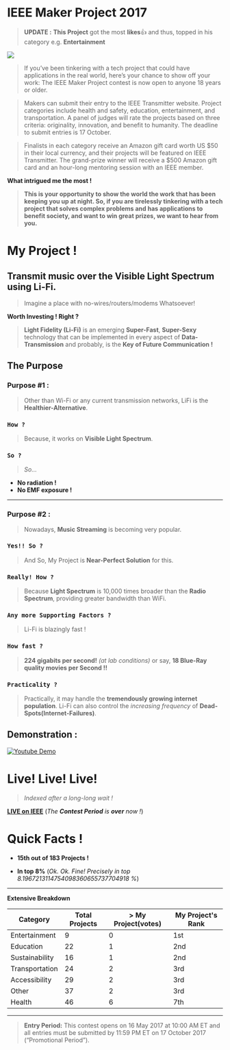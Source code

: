 # IEEE Maker Project 2017

> **UPDATE :** **This Project** got the most **likes**:+1: and thus, topped in his category e.g. **Entertainment**


![](http://theinstitute.ieee.org/image/MTYyNzEz.jpeg)


> If you’ve been tinkering with a tech project that could have applications in the real world, here’s your chance to show off your work: The IEEE Maker Project contest is now open to anyone 18 years or older.

> Makers can submit their entry to the IEEE Transmitter website. Project categories include health and safety, education, entertainment, and transportation. A panel of judges will rate the projects based on three criteria: originality, innovation, and benefit to humanity. The deadline to submit entries is 17 October.

> Finalists in each category receive an Amazon gift card worth US $50 in their local currency, and their projects will be featured on IEEE Transmitter. The grand-prize winner will receive a $500 Amazon gift card and an hour-long mentoring session with an IEEE member.

**What intrigued me the most !**

> **This is your opportunity to show the world the work that has been keeping you up at night. So, if you are tirelessly tinkering with a tech project that solves complex problems and has applications to benefit society, and want to win great prizes, we want to hear from you.**

# My Project !

## Transmit music over the Visible Light Spectrum using Li-Fi.

> Imagine a place with no-wires/routers/modems Whatsoever!

**Worth Investing ! Right ?**

> **Light Fidelity (Li-Fi)** is an emerging **Super-Fast**, **Super-Sexy** technology that can be implemented in every aspect of **Data-Transmission** and probably, is the **Key of Future Communication !**

## The Purpose
### Purpose #1 :

> Other than Wi-Fi or any current transmission networks, LiFi is the **Healthier-Alternative**.

### `How ?`

> Because, it works on **Visible Light Spectrum**. 

### `So ?`

> *So...* 

* **No radiation !**
* **No EMF exposure !**

---

### Purpose #2 :

> Nowadays, **Music Streaming** is becoming very popular.

### `Yes!! So ?`

> And So, My Project is **Near-Perfect Solution** for this.

### `Really! How ?`

> Because **Light Spectrum** is 10,000 times broader than the **Radio Spectrum**, providing greater bandwidth than WiFi.

### `Any more Supporting Factors ?`

> Li-Fi is blazingly fast !

### `How fast ?`

> **224 gigabits per second!** *(at lab conditions)* or say, **18 Blue-Ray quality movies per Second !!**

###  `Practicality ?`

> Practically, it may handle the **tremendously growing internet population**. Li-Fi can also control the *increasing frequency* of **Dead-Spots(Internet-Failures)**.

## Demonstration :
[![Youtube Demo](https://img.youtube.com/vi/cRLjyrz-uKk/0.jpg)](https://www.youtube.com/watch?v=JOluPk97xYU "0x48piraj's Channel")


# Live! Live! Live!

> *Indexed after a long-long wait !*

[**LIVE on IEEE**](https://transmitter.ieee.org/makerproject/view/93538) (*The **Contest Period** is **over** now !*)
 

 
 
# Quick Facts !

* **15th out  of 183 Projects !**

* **In top 8%** (*Ok. Ok. Fine! Precisely in top 8.1967213114754098360655737704918 %*)

---

**Extensive Breakdown**

| Category        | Total Projects           | > My Project(votes)  | My Project's Rank |
| --- | --- | --- | --- |
| Entertainment      | 9 | 0 | 1st |
| Education | 22      |    1 | 2nd |
| Sustainability      | 16 | 1 | 2nd |
| Transportation      | 24      |   2 | 3rd |
| Accessibility | 29      |    2 | 3rd |
| Other | 37      |    2 | 3rd |
| Health      | 46      |   6 | 7th |

---

> **Entry Period:** This contest opens on 16 May 2017 at 10:00 AM ET and all entries must be submitted by 11:59 PM ET on 17 October 2017 (“Promotional Period”).




